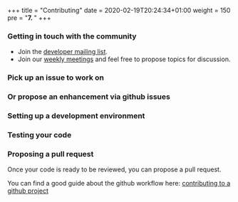 +++
title = "Contributing"
date = 2020-02-19T20:24:34+01:00
weight = 150
pre = "<b>7. </b>"
+++

### Getting in touch with the community

* Join the [developer mailing list](https://bit.ly/submariner-dev).
* Join our [weekly meetings](https://docs.google.com/document/d/1qnZ2LpF_rXGfnYYPNTldQ4WbeEUxwnuQD-xTC6GbZdg/edit) and feel free to propose topics for discussion.

### Pick up an issue to work on

### Or propose an enhancement via github issues

### Setting up a development environment


### Testing your code

### Proposing a pull request
Once your code is ready to be reviewed, you can propose a pull request.

You can find a good guide about the github workflow here: [contributing to a github project](https://git-scm.com/book/en/v2/GitHub-Contributing-to-a-Project)

